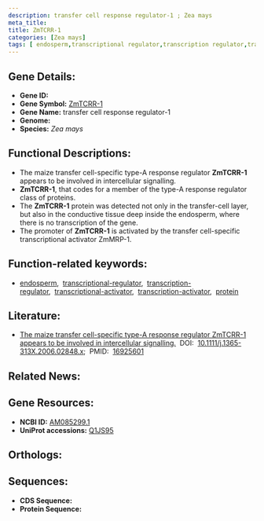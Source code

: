 ```yaml
---
description: transfer cell response regulator-1 ; Zea mays
meta_title:
title: ZmTCRR-1
categories: [Zea mays]
tags: [ endosperm,transcriptional regulator,transcription regulator,transcriptional activator,transcription activator,protein ]
---
```


## Gene Details:
- **Gene ID:** []()
- **Gene Symbol:** <u>ZmTCRR-1</u>
- **Gene Name:** transfer cell response regulator-1
- **Genome:** []()
- **Species:** *Zea mays*

## Functional Descriptions:
   - The maize transfer cell-specific type-A response regulator **ZmTCRR-1** appears to be involved in intercellular signalling.
   - **ZmTCRR-1**, that codes for a member of the type-A response regulator class of proteins.
   - The **ZmTCRR-1** protein was detected not only in the transfer-cell layer, but also in the conductive tissue deep inside the endosperm, where there is no transcription of the gene.
   - The promoter of **ZmTCRR-1** is activated by the transfer cell-specific transcriptional activator ZmMRP-1.

## Function-related keywords:
   - [endosperm](/tags/endosperm/),&nbsp;&nbsp;[transcriptional-regulator](/tags/transcriptional-regulator/),&nbsp;&nbsp;[transcription-regulator](/tags/transcription-regulator/),&nbsp;&nbsp;[transcriptional-activator](/tags/transcriptional-activator/),&nbsp;&nbsp;[transcription-activator](/tags/transcription-activator/),&nbsp;&nbsp;[protein](/tags/protein/)

## Literature:
   - [The maize transfer cell-specific type-A response regulator ZmTCRR-1 appears to be involved in intercellular signalling.](https://doi.org/10.1111/j.1365-313X.2006.02848.x)&nbsp;&nbsp;DOI:&nbsp;&nbsp;[10.1111/j.1365-313X.2006.02848.x](https://doi.org/10.1111/j.1365-313X.2006.02848.x);&nbsp;&nbsp;PMID:&nbsp;&nbsp;[16925601](https://pubmed.ncbi.nlm.nih.gov/16925601/)

## Related News:

## Gene Resources:
- **NCBI ID:**  [AM085299.1](https://www.ncbi.nlm.nih.gov/gene/?term=AM085299.1)
- **UniProt accessions:**  [Q1JS95](https://www.uniprot.org/uniprotkb/Q1JS95/entry)

## Orthologs:

## Sequences:
- **CDS Sequence:**
- **Protein Sequence:**
